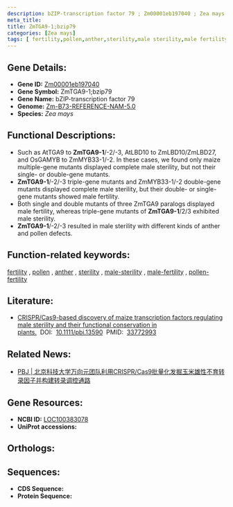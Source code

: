 ```yaml
---
description: bZIP-transcription factor 79 ; Zm00001eb197040 ; Zea mays
meta_title:
title: ZmTGA9-1;bzip79
categories: [Zea mays]
tags: [ fertility,pollen,anther,sterility,male sterility,male fertility,pollen fertility ]
---
```


## Gene Details:
- **Gene ID:**	[Zm00001eb197040](https://www.maizegdb.org/gene_center/gene/Zm00001eb197040)
- **Gene Symbol:** ZmTGA9-1;bzip79
- **Gene Name:** bZIP-transcription factor 79
- **Genome:** [Zm-B73-REFERENCE-NAM-5.0](https://www.maizegdb.org/genome/assembly/Zm-B73-REFERENCE-NAM-5.0)
- **Species:** *Zea mays*

## Functional Descriptions:
   - Such as AtTGA9 to **ZmTGA9-1**/-2/-3, AtLBD10 to ZmLBD10/ZmLBD27, and OsGAMYB to ZmMYB33-1/-2. In these cases, we found only maize multiple-gene mutants displayed complete male sterility, but not their single- or double-gene mutants.
   - **ZmTGA9-1**/-2/-3 triple-gene mutants and ZmMYB33-1/-2 double-gene mutants displayed complete male sterility, but their double- or single-gene mutants showed male fertility.
   - Both single and double mutants of three ZmTGA9 paralogs displayed male fertility, whereas triple-gene mutants of **ZmTGA9-1**/2/3 exhibited male sterility.
   - **ZmTGA9-1**/-2/-3 resulted in male sterility with different kinds of anther and pollen defects.

## Function-related keywords:
[fertility](/tags/fertility/)&nbsp;,&nbsp;[pollen](/tags/pollen/)&nbsp;,&nbsp;[anther](/tags/anther/)&nbsp;,&nbsp;[sterility](/tags/sterility/)&nbsp;,&nbsp;[male-sterility](/tags/male-sterility/)&nbsp;,&nbsp;[male-fertility](/tags/male-fertility/)&nbsp;,&nbsp;[pollen-fertility](/tags/pollen-fertility/)

## Literature:
   - [CRISPR/Cas9-based discovery of maize transcription factors regulating male sterility and their functional conservation in plants.]( https://onlinelibrary.wiley.com/doi/10.1111/pbi.13590)&nbsp;&nbsp;DOI:&nbsp;&nbsp;[10.1111/pbi.13590](https://onlinelibrary.wiley.com/doi/10.1111/pbi.13590)&nbsp;&nbsp;PMID:&nbsp;&nbsp;[33772993](https://pubmed.ncbi.nlm.nih.gov/33772993/)

## Related News:
   - [PBJ | 北京科技大学万向元团队利用CRISPR/Cas9批量化发掘玉米雄性不育转录因子并构建转录调控通路](https://mp.weixin.qq.com/s?__biz=MzU3ODY3MDM0NA==&mid=2247504606&idx=2&sn=26e6faf11e9300e82a893f11f69a9546&chksm=fd7348b9ca04c1af8394173eb19fa0539884a8558b6f2c2eecc28a62875f0f024b2f88176bd5&scene=27#wechat_redirect)

## Gene Resources:
- **NCBI ID:** [LOC100383078](https://www.ncbi.nlm.nih.gov/gene/?term=LOC100383078)
- **UniProt accessions:** [](https://www.uniprot.org/uniprotkb//entry)

## Orthologs:

## Sequences:
- **CDS Sequence:**
- **Protein Sequence:**
